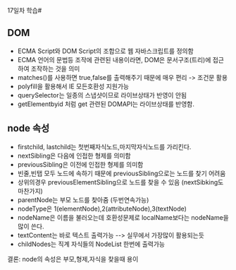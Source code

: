 17일차 학습#

## DOM

- ECMA Script와 DOM Script의 조합으로 웹 자바스크립트를 정의함
- ECMA 언어의 문법등 조작에 관련된 내용이라면, DOM은 문서구조(트리)에 접근하여 조작하는 것을 의미
- matches()를 사용하면 true,false를 출력해주기 때문에 매우 편리 -> 조건문 활용
- polyfill을 활용해서 IE 모든호환성 지원가능
- querySelector는 일종의 스냅샷이므로 라이브상태가 반영이 안됨
- getElementbyid 처럼 get 관련된 DOMAPI는 라이브상태를 반영함.

## node 속성

- firstchild, lastchild는 첫번째자식노드,마지막자식노드를 가리킨다.
- nextSibling은 다음에 인접한 형제를 의미함
- previousSibling은 이전에 인접한 형제를 의미함
- 빈줄,빈탭 모두 노드에 속하기 때문에 previousSibling으로는 노드를 찾기 어려움
- 상위의경우 previousElementSibling으로 노드를 찾을 수 있음 (nextSibking도 마찬가지)
- parentNode는 부모 노드를 찾아줌 (두번연속가능)
- nodeType은 1(elementNode),2(attributeNode),3(textNode)
- nodeName은 이름을 불러오는데 호환성문제로 localName보다는 nodeName을 많이 쓴다.
- textContent는 바로 텍스트 출력가능 --> 실무에서 가장많이 활용되는듯
- childNodes는 직계 자식들의 NodeList 한번에 출력가능

결론: node의 속성은 부모,형제,자식을 찾을때 용이
